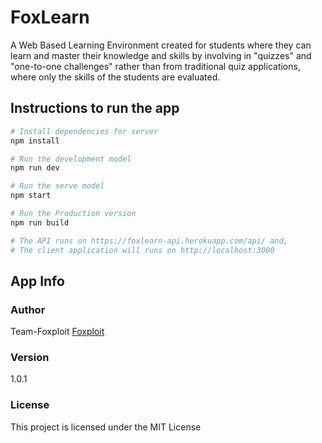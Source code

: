 # FoxLearn
A Web Based Learning Environment created for students where they can learn and master their knowledge and skills by involving in "quizzes" and "one-to-one challenges" rather than from traditional quiz applications, where only the skills of the students are evaluated.

## Instructions to run the app

``` bash
# Install dependencies for server
npm install

# Run the development model
npm run dev

# Run the serve model
npm start

# Run the Production version
npm run build

# The API runs on https://foxlearn-api.herokuapp.com/api/ and,
# The client application will runs on http://localhost:3000
```

## App Info

### Author

Team-Foxploit
[Foxploit](https://github.com/team-foxploit)

### Version

1.0.1

### License

This project is licensed under the MIT License
